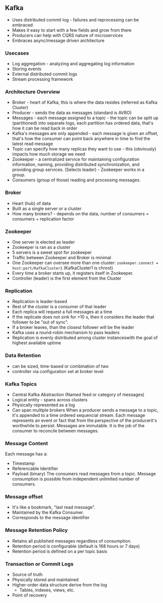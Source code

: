 ## Kafka

* Uses distributed commit log - failures and reprocessing can be embraced
* Makes it easy to start with a few fields and grow from there
* Producers can help with CQRS nature of microservices
* Embraces async/message driven architecture

### Usecases

* Log aggregation - analyzing and aggregating log information
* Storing events
* External distributed commit logs
* Stream processing framework

### Architecture Overview

* Broker - heart of Kafka, this is where the data resides (referred as Kafka Cluster)
* Producer - sends the data as messages (standard is AVRO)
* Messages - each message assigned to a topic - the topic can be split up (partitioned) into separate logs, each partition has ordered data, that's how it can be read back in order
* Kafka's messages are only appended - each message is given an offset, that's how the consumer can point back anywhere in time to find the latest read message
* Topic can specify how many replicas they want to use - this (obviously) impacts how much storage we need
* Zookeeper - a centralized service for maintaining configuration information, naming, providing distributed synchronization, and providing group services. (Selects leader)  - Zookeeper works in a group.
* Consumers (group of those) reading and processing messages.

### Broker
* Heart (hub) of data
* Built as a single server or a cluster
* How many brokers? - depends on the data, number of consumers = consumers + replication factor

### Zookeeper
* One server is elected as leader
* Zookeeper is ran as a cluster
* 5 servers is a sweet spot for zookeeper
* Traffic between Zookeeper and Broker is minimal
* One Zookeeper can oversee more than one cluster:
`zookeeper.connect = host:port/KafkaCluster1` (KafkaCluster1 is chroot)
* Every time a broker starts up, it registers itself in Zookeeper.
* Controller (leader) is the first element from the Cluster

### Replication
* Replication is leader-based
* Rest of the cluster is a consumer of that leader
* Each replica will request a full messages at a time
* If the replicate does not sink for >10 s, then it considers the leader that follower to be "out of sync".
* If a broker leaves, than the closest follower will be the leader
* Kafka uses a round-robin mechanism to pass leaders
* Replication is evenly distributed among cluster instanceswith the goal of highest available uptime

### Data Retention
* can be sized, time-based or combination of two
* controller via configuration set at broker level

### Kafka Topics
* Central Kafka Abstraction (Named feed or category of messages)
* Logical entity - spans across clusters
* Physically represented as a log
* Can span multiple brokers
When a producer sends a message to a topic, it's appended to a time ordered sequencial stream. Each message represents an event or fact that from the perspective of the producerit's worthwhile to persist. Messages are immutable.
It is the job of the consumer to reconcile between messages.

### Message Content
Each message has a:
* Timestamp
* Referencable Identifier
* Payload (binary)
The consumers read messages from a topic. Message consumption is possible from independent unlimited number of consumers.

### Message offset
* It's like a bookmark, "last read message".
* Maintained by the Kafka Consumer.
* Corresponds to the message identifier

### Message Retention Policy
* Retains all published messages regardless of consumption.
* Retention period is configurable (default is 168 hours or 7 days)
* Retention period is defined on a per topic basis

### Transaction or Commit Logs
* Source of truth
* Physically stored and maintained
* Higher-order data structure derive from the log
  - Tables, indexes, views, etc.
* Point of recovery
